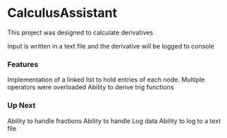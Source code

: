 # CalculusAssistant

This project was designed to calculate derivatives

Input is written in a text file and the derivative will be logged to console

### Features
Implementation of a linked list to hold entries of each node.
Multiple operators were overloaded
Ability to derive trig functions

### Up Next
Ability to handle fractions
Ability to handle Log data
Ability to log to a text file
